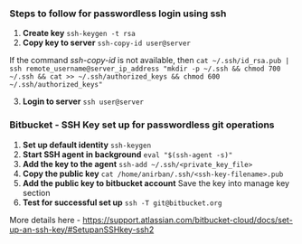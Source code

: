 ### Steps to follow for passwordless login using ssh

1. **Create key**  ``ssh-keygen -t rsa``
2. **Copy key to server** ``ssh-copy-id user@server``

If the command *ssh-copy-id* is not available, then ``cat ~/.ssh/id_rsa.pub | ssh remote_username@server_ip_address "mkdir -p ~/.ssh && chmod 700 ~/.ssh && cat >> ~/.ssh/authorized_keys && chmod 600 ~/.ssh/authorized_keys"``

3. **Login to server** ``ssh user@server``


### Bitbucket - SSH Key set up for passwordless git operations

1. **Set up default identity** ``ssh-keygen``
1. **Start SSH agent in background** ``eval "$(ssh-agent -s)"``
2. **Add the key to the agent** ``ssh-add ~/.ssh/<private_key_file>``
3. **Copy the public key** ``cat /home/anirban/.ssh/<ssh-key-filename>.pub``
4. **Add the public key to bitbucket account** Save the key into manage key section
5. **Test for successful set up** ``ssh -T git@bitbucket.org``

More details here - https://support.atlassian.com/bitbucket-cloud/docs/set-up-an-ssh-key/#SetupanSSHkey-ssh2
